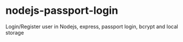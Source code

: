 # nodejs-passport-login
Login/Register user in Nodejs, express, passport login, bcrypt and local storage
